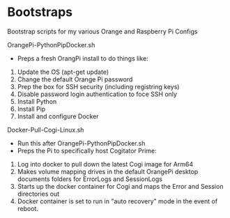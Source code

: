 # Bootstraps
Bootstrap scripts for my various Orange and Raspberry Pi Configs

OrangePi-PythonPipDocker.sh
- Preps a fresh OrangPi install to do things like:
1. Update the OS (apt-get update) 
2. Change the default Orange Pi password
3. Prep the box for SSH security (including registring keys)
4. Disable password login authentication to foce SSH only
5. Install Python
6. Install Pip
7. Install and configure Docker


Docker-Pull-Cogi-Linux.sh
- Run this after OrangePi-PythonPipDocker.sh
- Preps the Pi to specifically host Cogitator Prime:
1. Log into docker to pull down the latest Cogi image for Arm64
2. Makes volume mapping drives in the default OrangePi desktop documents folders for ErrorLogs and SessionLogs
3. Starts up the docker container for Cogi and maps the Error and Session directories out
4. Docker container is set to run in "auto recovery" mode in the event of reboot.